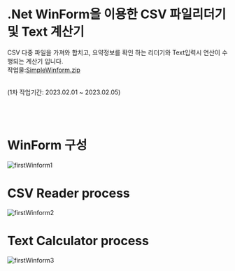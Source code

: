# .Net WinForm을 이용한 CSV 파일리더기 및 Text 계산기

CSV 다중 파일을 가져와 합치고, 요약정보를 확인 하는 리더기와 Text입력시 연산이 수행되는 계산기 입니다.<br>
작업물:[SimpleWinform.zip](https://github.com/JuneHyng/.Net_CSVReader-TextCalculator/files/10658923/SimpleWinform.zip) <br><br>


(1차 작업기간: 2023.02.01 ~ 2023.02.05)<br>
<br><br><br>

# WinForm 구성
![firstWinform1](https://user-images.githubusercontent.com/108513216/216880119-6c861869-5aec-4c3d-9c03-1b96f266c484.png)

# CSV Reader process
![firstWinform2](https://user-images.githubusercontent.com/108513216/216880116-d40c19e8-14c1-4187-8a1c-cd5a0672378a.png)

# Text Calculator process
![firstWinform3](https://user-images.githubusercontent.com/108513216/216880104-c83634ec-29af-41af-990d-23e1e7250e8a.png)
